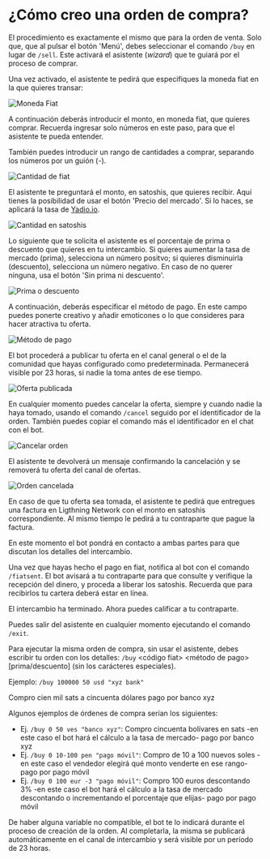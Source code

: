 # ¿Cómo creo una orden de compra?

El procedimiento es exactamente el mismo que para la orden de venta. Solo que, que al pulsar el botón 'Menú', debes seleccionar el comando `/buy` en lugar de `/sell`. Este activará el asistente (*<i>*wizard*</i>*) que te guiará por el proceso de comprar.

Una vez activado, el asistente te pedirá que especifiques la moneda fiat en la que quieres transar:

![Moneda Fiat](./assets/images/buy-fiat.jpg)

A continuación deberás introducir el monto, en moneda fiat, que quieres comprar. Recuerda ingresar solo números en este paso, para que el asistente te pueda entender.

También puedes introducir un rango de cantidades a comprar, separando los números por un guión (-).

![Cantidad de fiat](./assets/images/buy-monto.jpg)

El asistente te preguntará el monto, en satoshis, que quieres recibir. Aquí tienes la posibilidad de usar el botón 'Precio del mercado'. Si lo haces, se aplicará la tasa de [Yadio.io](https://yadio.io/).

![Cantidad en satoshis](./assets/images/buy-price.jpg)

Lo siguiente que te solicita el asistente es el porcentaje de prima o descuento que quieres en tu intercambio. Si quieres aumentar la tasa de mercado (prima), selecciona un número positvo; si quieres disminuirla (descuento), selecciona un número negativo. En caso de no querer ninguna, usa el botón 'Sin prima ni descuento'.

![Prima o descuento](./assets/images/buy-prima.jpg)

A continuación, deberás especificar el método de pago. En este campo puedes ponerte creativo y añadir emoticones o lo que consideres para hacer atractiva tu oferta.

![Método de pago](./assets/images/buy-payment-metod.jpg)

El bot procederá a publicar tu oferta en el canal general o el de la comunidad que hayas configurado como predeterminada. Permanecerá visible por 23 horas, si nadie la toma antes de ese tiempo.

![Oferta publicada](./assets/images/buy-public.jpg)

En cualquier momento puedes cancelar la oferta, siempre y cuando nadie la haya tomado, usando el comando `/cancel` seguido por el identificador de la orden. También puedes copiar el comando más el identificador en el chat con el bot.

![Cancelar orden](./assets/images/buy-cancel-order.jpg)

El asistente te devolverá un mensaje confirmando la cancelación y se removerá tu oferta del canal de ofertas.

![Orden cancelada](./assets/images/buy-cancel.jpg)

En caso de que tu oferta sea tomada, el asistente te pedirá que entregues una factura en Ligthning Network con el monto en satoshis correspondiente. Al mismo tiempo le pedirá a tu contraparte que pague la factura. 

En este momento el bot pondrá en contacto a ambas partes para que discutan los detalles del intercambio.

Una vez que hayas hecho el pago en fiat, notifica al bot con el comando `/fiatsent`. El bot avisará a tu contraparte para que consulte y verifique la recepción del dinero, y proceda a liberar los satoshis. Recuerda que para recibirlos tu cartera deberá estar en línea.

El intercambio ha terminado. Ahora puedes calificar a tu contraparte.

Puedes salir del asistente en cualquier momento ejecutando el comando `/exit`.

Para ejecutar la misma orden de compra, sin usar el asistente, debes escribir tu orden con los detalles: `/buy`<monto en sats> <monto en fiat> <código fiat> <método de pago> [prima/descuento] (sin los carácteres especiales).

Ejemplo: `/buy 100000 50 usd "xyz bank"`

Compro cien mil sats a cincuenta dólares pago por banco xyz

Algunos ejemplos de órdenes de compra serían los siguientes:

- Ej. `/buy 0 50 ves "banco xyz"`: Compro cincuenta bolívares en sats -en este caso el bot hará el cálculo a la tasa de mercado- pago por banco xyz
- Ej. `/buy 0 10-100 pen "pago móvil"`: Compro de 10 a 100 nuevos soles -en este caso el vendedor elegirá qué monto venderte en ese rango- pago por pago móvil
- Ej. `/buy 0 100 eur -3 "pago móvil"`: Compro 100 euros descontando 3% -en este caso el bot hará el cálculo a la tasa de mercado descontando o incrementando el porcentaje que elijas- pago por pago móvil

De haber alguna variable no compatible, el bot te lo indicará durante el proceso de creación de la orden. Al completarla, la misma se publicará automáticamente en el canal de intercambio y será visible por un período de 23 horas.
